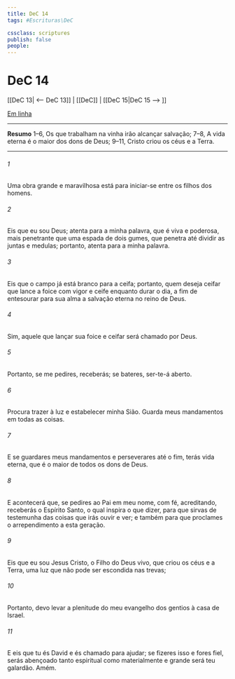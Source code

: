 ```yaml
---
title: DeC 14
tags: #Escrituras\DeC

cssclass: scriptures
publish: false
people:
---
```


# DeC 14
[[DeC 13| <-- DeC 13]] | [[DeC]] | [[DeC 15|DeC 15 --> ]]

[Em linha](https://churchofjesuschrist.org/study/scriptures/dc-testament/dc/14?lang=por)

---
__Resumo__
1–6, Os que trabalham na vinha irão alcançar salvação; 7–8, A vida eterna é o maior dos dons de Deus; 9–11, Cristo criou os céus e a Terra.

---
###### 1 
Uma obra grande e maravilhosa está para iniciar-se entre os filhos dos homens.

###### 2 
Eis que eu sou Deus; atenta para a minha palavra, que é viva e poderosa, mais penetrante que uma espada de dois gumes, que penetra até dividir as juntas e medulas; portanto, atenta para a minha palavra.

###### 3 
Eis que o campo já está branco para a ceifa; portanto, quem deseja ceifar que lance a foice com vigor e ceife enquanto durar o dia, a fim de entesourar para sua alma a salvação eterna no reino de Deus.

###### 4 
Sim, aquele que lançar sua foice e ceifar será chamado por Deus.

###### 5 
Portanto, se me pedires, receberás; se bateres, ser-te-á aberto.

###### 6 
Procura trazer à luz e estabelecer minha Sião. Guarda meus mandamentos em todas as coisas.

###### 7 
E se guardares meus mandamentos e perseverares até o fim, terás vida eterna, que é o maior de todos os dons de Deus.

###### 8 
E acontecerá que, se pedires ao Pai em meu nome, com fé, acreditando, receberás o Espírito Santo, o qual inspira o que dizer, para que sirvas de testemunha das coisas que irás ouvir e ver; e também para que proclames o arrependimento a esta geração.

###### 9 
Eis que eu sou Jesus Cristo, o Filho do Deus vivo, que criou os céus e a Terra, uma luz que não pode ser escondida nas trevas;

###### 10 
Portanto, devo levar a plenitude do meu evangelho dos gentios à casa de Israel.

###### 11 
E eis que tu és David e és chamado para ajudar; se fizeres isso e fores fiel, serás abençoado tanto espiritual como materialmente e grande será teu galardão. Amém.


